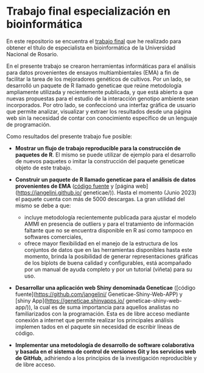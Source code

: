 # Trabajo final especialización en bioinformática 

En este repositorio se encuentra el [trabajo final](escrito/TrabajoFinal_EBioinformatica_AngeliniJ.pdf) que he realizado para obtener el título de especialista en bioinformática de la Universidad Nacional de Rosario. 

En el presente trabajo se crearon herramientas informáticas para el análisis para datos provenientes de ensayos multiambientales (EMA) a fin de facilitar la tarea de los mejoradores genéticos de cultivos. Por un lado, se desarrolló un paquete de R llamado geneticae que reúne metodologı́a ampliamente utilizada y recientemente publicada, y que está abierto a que nuevas propuestas para el estudio de la interacción genotipo ambiente sean incorporados. Por otro lado, se confeccionó una interfaz gráfica de usuario que permite analizar, visualizar y extraer los resultados desde una página web sin la necesidad de contar con conocimiento especı́fico de un lenguaje de programación.

Como resultados del presente trabajo fue posible:
* **Mostrar un flujo de trabajo reproducible para la construcción de paquetes de R**. El mismo se puede utilizar de ejemplo para el desarrollo de nuevos paquetes o imitar la
construcción del paquete geneticae objeto de este trabajo.

* **Construir un paquete de R llamado geneticae para el análisis de datos provenientes de EMA** ([código fuente](https://github.com/jangelini/geneticae) y [página web](https://jangelini.github.io/
geneticae/)). Hasta el momento (Junio 2023) el paquete cuenta con más de 5000 descargas. La gran utilidad del mismo se debe a que:
    * incluye metodologı́a recientemente publicada para ajustar el modelo AMMI en presencia de outliers y para el tratamiento de información faltante que no se encuentra disponible en R ası́ como tampoco en softwares comerciales,
    * ofrece mayor flexibilidad en el manejo de la estructura de los conjuntos de datos que en las herramientas disponibles hasta este momento, brinda la posibilidad de generar representaciones gráficas de los biplots de buena calidad y configurables, está acompañado por un manual de ayuda completo y por un tutorial (viñeta) para su uso.

* **Desarrollar una aplicación web Shiny denominada Geneticae** ([código fuente](https://github.com/jangelini/
Geneticae-Shiny-Web-APP) y [shiny App](https://geneticae.shinyapps.io/
geneticae-shiny-web-app/)), la cual es de suma importancia para aquellos analistas no familiarizados con la programación. Esta es de libre
acceso mediante conexión a internet que permite realizar los principales análisis implemen tados en el paquete sin necesidad de escribir lı́neas de código.

* **Implementar una metodologı́a de desarrollo de software colaborativa y basada en el sistema de control de versiones Git y los servicios web de GitHub**, adhiriendo
a los principios de la investigación reproducible y de libre acceso.


